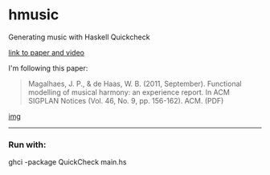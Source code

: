 # hmusic
Generating music with Haskell Quickcheck

[link to paper and video](https://dl.acm.org/doi/abs/10.1145/2034574.2034797)

I'm following this paper:

> Magalhaes, J. P., & de Haas, W. B. (2011, September). Functional modelling of musical harmony: an experience report. In ACM SIGPLAN Notices (Vol. 46, No. 9, pp. 156-162). ACM. (PDF)

[img](https://i.sstatic.net/XNCwK.png)

---

### Run with:

ghci -package QuickCheck main.hs


